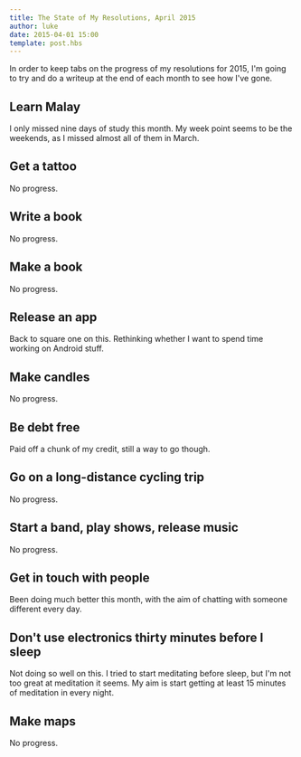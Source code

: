 ```yaml
---
title: The State of My Resolutions, April 2015
author: luke
date: 2015-04-01 15:00
template: post.hbs
---
```

In order to keep tabs on the progress of my resolutions for 2015, I'm going to try
and do a writeup at the end of each month to see how I've gone.

## Learn Malay

I only missed nine days of study this month. My week point seems to be the weekends, as I missed almost all of them in March.

## Get a tattoo

No progress.

## Write a book

No progress.

## Make a book

No progress.

## Release an app

Back to square one on this. Rethinking whether I want to spend time working on Android stuff.

## Make candles

No progress.

## Be debt free

Paid off a chunk of my credit, still a way to go though.

## Go on a long-distance cycling trip

No progress.

## Start a band, play shows, release music

No progress.

## Get in touch with people

Been doing much better this month, with the aim of chatting with someone different every day.

## Don't use electronics thirty minutes before I sleep

Not doing so well on this. I tried to start meditating before sleep, but I'm not too great at meditation it seems. My aim is start getting at least 15 minutes of meditation in every night.

## Make maps

No progress.